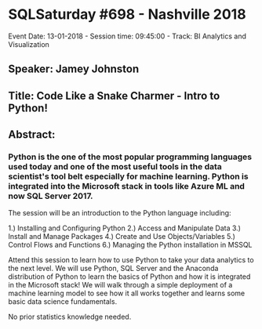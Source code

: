 # SQLSaturday #698 - Nashville 2018
Event Date: 13-01-2018 - Session time: 09:45:00 - Track: BI Analytics and Visualization 	
## Speaker: Jamey Johnston
## Title: Code Like a Snake Charmer - Intro to Python!
## Abstract:
### Python is the one of the most popular programming languages used today and one of the most useful tools in the data scientist's tool belt especially for machine learning. Python is integrated into the Microsoft stack in tools like Azure ML and now SQL Server 2017.

The session will be an introduction to the Python language including: 

1.) Installing and Configuring Python
2.) Access and Manipulate Data
3.) Install and Manage Packages
4.) Create and Use Objects/Variables
5.) Control Flows and Functions
6.) Managing the Python installation in MSSQL

Attend this session to learn how to use Python to take your data analytics to the next level. We will use Python, SQL Server and the Anaconda distribution of Python to learn the basics of Python and how it is integrated in the Microsoft stack! We will walk through a simple deployment of a machine learning model to see how it all works together and learns some basic data science fundamentals.

No prior statistics knowledge needed.
